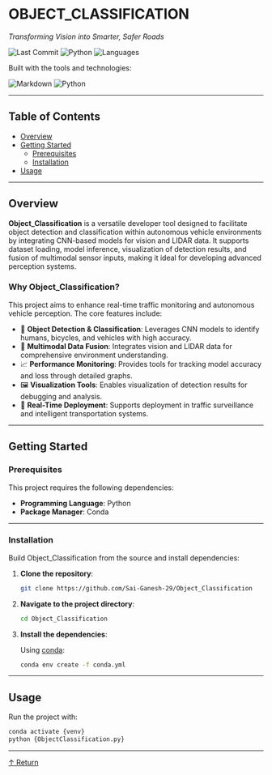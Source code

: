# OBJECT_CLASSIFICATION

*Transforming Vision into Smarter, Safer Roads*

![Last Commit](https://img.shields.io/badge/last%20commit-march-blue)
![Python](https://img.shields.io/badge/python-97.5%25-blue)
![Languages](https://img.shields.io/badge/languages-2-blue)

Built with the tools and technologies:

![Markdown](https://img.shields.io/badge/Markdown-%20-green)
![Python](https://img.shields.io/badge/Python-%20-blue)

---

## Table of Contents

- [Overview](#overview)
- [Getting Started](#getting-started)
  - [Prerequisites](#prerequisites)
  - [Installation](#installation)
- [Usage](#usage)

---

## Overview

**Object_Classification** is a versatile developer tool designed to facilitate object detection and classification within autonomous vehicle environments by integrating CNN-based models for vision and LIDAR data. It supports dataset loading, model inference, visualization of detection results, and fusion of multimodal sensor inputs, making it ideal for developing advanced perception systems.

### Why Object_Classification?

This project aims to enhance real-time traffic monitoring and autonomous vehicle perception. The core features include:

- 🌟 **Object Detection & Classification**: Leverages CNN models to identify humans, bicycles, and vehicles with high accuracy.
- 🔗 **Multimodal Data Fusion**: Integrates vision and LIDAR data for comprehensive environment understanding.
- 📈 **Performance Monitoring**: Provides tools for tracking model accuracy and loss through detailed graphs.
- 🖼️ **Visualization Tools**: Enables visualization of detection results for debugging and analysis.
- 🚦 **Real-Time Deployment**: Supports deployment in traffic surveillance and intelligent transportation systems.

---

## Getting Started

### Prerequisites

This project requires the following dependencies:

- **Programming Language**: Python  
- **Package Manager**: Conda

---

### Installation

Build Object_Classification from the source and install dependencies:

1. **Clone the repository**:

   ```bash
   git clone https://github.com/Sai-Ganesh-29/Object_Classification
   ```

2. **Navigate to the project directory**:

   ```bash
   cd Object_Classification
   ```

3. **Install the dependencies**:

   Using [conda](https://docs.conda.io):

   ```bash
   conda env create -f conda.yml
   ```

---

## Usage

Run the project with:

```bash
conda activate {venv}
python {ObjectClassification.py}
```

---


[↑ Return](#object_classification)

